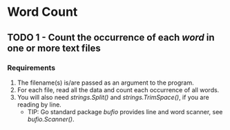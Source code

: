 # Word Count

## TODO 1 - Count the occurrence of each _word_ in one or more text files

### Requirements

1. The filename(s) is/are passed as an argument to the program.
2. For each file, read all the data and count each occurrence of all words.
3. You will also need *strings.Split()* and *strings.TrimSpace()*, if you are reading by line.
    - TIP: Go standard package _bufio_ provides line and word scanner, see _bufio.Scanner()_.